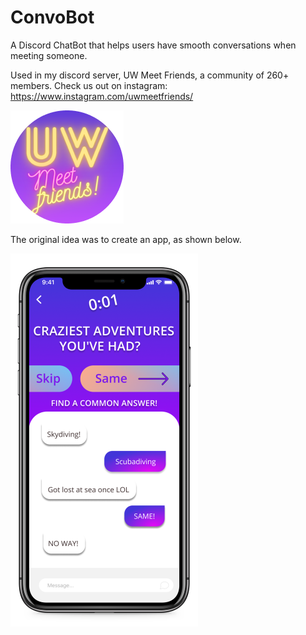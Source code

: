 # ConvoBot
A Discord ChatBot that helps users have smooth conversations when meeting someone. 

Used in my discord server, UW Meet Friends, a community of 260+ members.
Check us out on instagram: https://www.instagram.com/uwmeetfriends/

![](images/UWBluePurple.png)

The original idea was to create an app, as shown below.

![](images/iphone_app_r.png)

